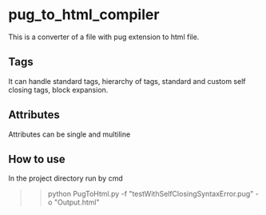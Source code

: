 # pug_to_html_compiler
This is a converter of a file with pug extension to html file. 
## Tags
It can handle standard tags, hierarchy of tags,
standard and custom self closing tags, block expansion.

## Attributes
Attributes can be single and multiline

## How to use
In the project directory run by cmd
>>python PugToHtml.py -f "testWithSelfClosingSyntaxError.pug" -o "Output.html" 

